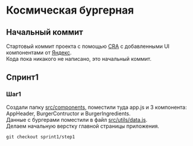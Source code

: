 # Космическая бургерная

## Начальный коммит
Стартовый коммит проекта с помощью [CRA](https://create-react-app.dev/docs/getting-started) с добавленными UI компонентами от [Яндекс](https://github.com/Yandex-Practicum/react-developer-burger-ui-components).   
Кода пока никакого не написано, это начальный коммит.

## Спринт1
### Шаг1
Создали папку [src/components](src/components/), поместили туда app.js и 3 компонента: AppHeader, BurgerContructor и BurgerIngredients.   
Данные с бургерами поместили в файл [src/utils/data.js](src/utils/data.js).  
Делаем начальную верстку главной страницы приложения.
```
git checkout sprint1/step1
```
